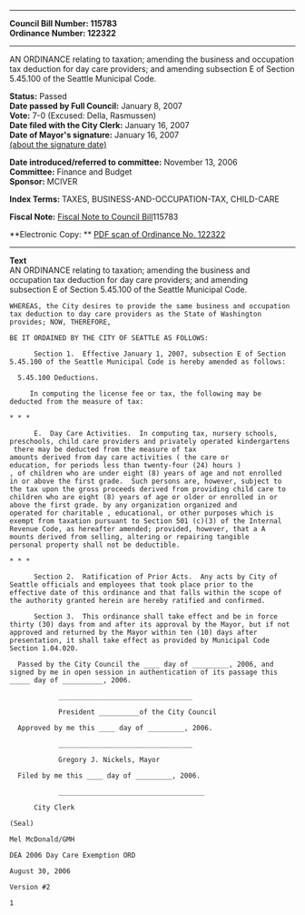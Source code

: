 * * * * *  
  
**Council Bill Number: [](#h0)[](#h2)115783**   
**Ordinance Number: 122322**  
  
* * * * *  
  
AN ORDINANCE relating to taxation; amending the business and occupation tax deduction for day care providers; and amending subsection E of Section 5.45.100 of the Seattle Municipal Code.  
  
**Status:** Passed   
**Date passed by Full Council:** January 8, 2007   
**Vote:** 7-0 (Excused: Della, Rasmussen)   
**Date filed with the City Clerk:** January 16, 2007   
**Date of Mayor's signature:** January 16, 2007   
[(about the signature date)](/~public/approvaldate.htm)   
  
  
**Date introduced/referred to committee:** November 13, 2006   
**Committee:** Finance and Budget   
**Sponsor:** MCIVER   
  
**Index Terms:** TAXES, BUSINESS-AND-OCCUPATION-TAX, CHILD-CARE  
  
**Fiscal Note:** [Fiscal Note to Council Bill](http://clerk.seattle.gov/~public/fnote/115783.htm)[](#h1)[](#h3)115783  
  
**Electronic Copy: ** [PDF scan of Ordinance No. 122322](/~archives/Ordinances/Ord_122322.pdf)  
  
* * * * *  
  
**Text**  
    AN ORDINANCE relating to taxation; amending the business and  
    occupation tax deduction for day care providers; and amending  
    subsection E of Section 5.45.100 of the Seattle Municipal Code.  
  
    WHEREAS, the City desires to provide the same business and occupation  
    tax deduction to day care providers as the State of Washington  
    provides; NOW, THEREFORE,  
  
    BE IT ORDAINED BY THE CITY OF SEATTLE AS FOLLOWS:  
  
          Section 1.  Effective January 1, 2007, subsection E of Section  
    5.45.100 of the Seattle Municipal Code is hereby amended as follows:  
  
      5.45.100 Deductions.  
  
         In computing the license fee or tax, the following may be  
    deducted from the measure of tax:  
  
    * * *  
  
          E.  Day Care Activities.  In computing tax, nursery schools,  
    preschools, child care providers and privately operated kindergartens  
     there may be deducted from the measure of tax  
    amounts derived from day care activities ( the care or  
    education, for periods less than twenty-four (24) hours )  
    , of children who are under eight (8) years of age and not enrolled  
    in or above the first grade.  Such persons are, however, subject to  
    the tax upon the gross proceeds derived from providing child care to  
    children who are eight (8) years of age or older or enrolled in or  
    above the first grade. by any organization organized and  
    operated for charitable , educational, or other purposes which is  
    exempt from taxation pursuant to Section 501 (c)(3) of the Internal  
    Revenue Code, as hereafter amended; provided, however, that a A  
    mounts derived from selling, altering or repairing tangible  
    personal property shall not be deductible.  
  
    * * *  
  
          Section 2.  Ratification of Prior Acts.  Any acts by City of  
    Seattle officials and employees that took place prior to the  
    effective date of this ordinance and that falls within the scope of  
    the authority granted herein are hereby ratified and confirmed.  
  
          Section 3.  This ordinance shall take effect and be in force  
    thirty (30) days from and after its approval by the Mayor, but if not  
    approved and returned by the Mayor within ten (10) days after  
    presentation, it shall take effect as provided by Municipal Code  
    Section 1.04.020.  
  
      Passed by the City Council the ____ day of _________, 2006, and  
    signed by me in open session in authentication of its passage this  
    _____ day of __________, 2006.  
  
                _________________________________  
  
                President __________of the City Council  
  
      Approved by me this ____ day of _________, 2006.  
  
                _________________________________  
  
                Gregory J. Nickels, Mayor  
  
      Filed by me this ____ day of _________, 2006.  
  
                ____________________________________  
  
          City Clerk  
  
    (Seal)  
  
    Mel McDonald/GMH  
  
    DEA 2006 Day Care Exemption ORD  
  
    August 30, 2006  
  
    Version #2  
  
    1  
